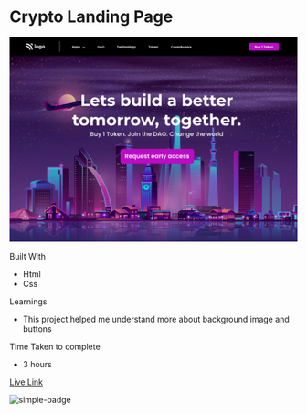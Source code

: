 # Crypto Landing Page

![Image](./5.png)

Built With
- Html
- Css

Learnings
- This project helped me understand more about background image and buttons

Time Taken to complete
- 3 hours

[Live Link](https://sushan-crypto-landing-page.netlify.app/)

![simple-badge](https://img.shields.io/badge/HTML-CSS-green)
